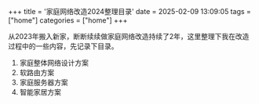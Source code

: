 +++
title = '家庭网络改造2024整理目录'
date = 2025-02-09 13:09:05
tags = ["home"]
categories = ["home"]
+++

从2023年搬入新家，断断续续做家庭网络改造持续了2年，这里整理下我在改造过程中的一些内容，先记录下目录。

1. 家庭整体网络设计方案
2. 软路由方案
3. 家庭服务器方案
4. 智能家居方案